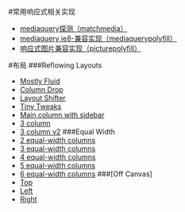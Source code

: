#常用响应式相关实现

* [mediaquery探测（matchmedia）](/1.0/doc/matchmedia.md)
* [mediaquery ie8-兼容实现（mediaquerypolyfill）](/1.0/doc/mediaquerypolyfill.md)
* [响应式图片兼容实现（picturepolyfill）](/1.0/doc/picturepolyfill.md)

#布局
###Reflowing Layouts
- [Mostly Fluid](http://s.codepen.io/bradfrost/fullpage/Iardn "Mostly Fluid")
- [Column Drop](http://codepen.io/bradfrost/full/zhCwd "Column Drop")
- [Layout Shifter](http://codepen.io/bradfrost/full/LtryA "Layout Shifter")
- [Tiny Tweaks](http://codepen.io/bradfrost/full/brjFH "Tiny Tweaks")
- [Main column with sidebar](http://codepen.io/bradfrost/full/gtkHy, "Main column with sidebar")
- [3 column](http://codepen.io/bradfrost/full/vspLD "3 column")
- [3 column v2](http://codepen.io/bradfrost/full/joIac  "3 column v2")
###Equal Width
- [2 equal-width columns](http://codepen.io/bradfrost/full/tnhGv "")
- [3 equal-width columns](http://codepen.io/bradfrost/full/orKvD "")
- [4 equal-width columns](http://codepen.io/bradfrost/full/pwmHf "")
- [5 equal-width columns](http://codepen.io/bradfrost/full/rjfta "")
- [6 equal-width columns](http://bradfrost.github.io/this-is-responsive/patterns.html#  "")
###[Off Canvas]
- [Top](http://codepen.io/bradfrost/full/jtdvf "Top")
- [Left](http://codepen.io/bradfrost/full/sjiCv  "")
- [Right](http://codepen.io/bradfrost/full/GybaF "")
